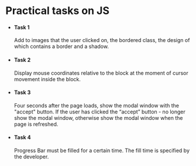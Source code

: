 # Practical tasks on JS
<ul>
  <li>
    <h4>Task 1</h4>
    <p>
      Add to images that the user clicked on, the bordered class, the design of which contains a border and a shadow.
    </p>
  </li>


  <li>
    <h4>Task 2</h4>
    <p>
      Display mouse coordinates relative to the block at the moment of cursor movement inside the block.
    </p>
  </li>


  <li>
    <h4>Task 3</h4>
    <p>
      Four seconds after the page loads, show the modal window with the "accept" button. If the user has clicked the
      “accept” button - no longer show the modal window, otherwise show the modal window when the page is refreshed.
    </p>
  </li>


  <li>
    <h4>Task 4</h4>
    <p>
      Progress Bar must be filled for a certain time. The fill time is specified by the developer.
    </p>
  </li>

</ul>